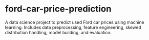 # ford-car-price-prediction
A data science project to predict used Ford car prices using machine learning. Includes data preprocessing, feature engineering, skewed distribution handling, model building, and evaluation.
